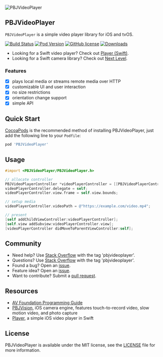 ![PBJVideoPlayer](https://raw.github.com/piemonte/PBJVideoPlayer/master/PBJVideoPlayer.gif)

## PBJVideoPlayer
`PBJVideoPlayer` is a simple video player library for iOS and tvOS.

[![Build Status](https://travis-ci.org/piemonte/PBJVideoPlayer.svg)](https://travis-ci.org/piemonte/PBJVideoPlayer)
[![Pod Version](https://img.shields.io/cocoapods/v/PBJVideoPlayer.svg?style=flat)](http://cocoadocs.org/docsets/PBJVideoPlayer/) [![GitHub license](https://img.shields.io/badge/license-MIT-lightgrey.svg)](https://github.com/piemonte/PBJVideoPlayer/blob/master/LICENSE) [![Downloads](https://img.shields.io/cocoapods/dt/PBJVideoPlayer.svg?style=flat)](http://cocoapods.org/pods/PBJVideoPlayer)

- Looking for a Swift video player? Check out [Player (Swift)](https://github.com/piemonte/Player).
- Looking for a Swift camera library? Check out [Next Level](https://github.com/NextLevel/NextLevel).

### Features
- [x] plays local media or streams remote media over HTTP
- [x] customizable UI and user interaction
- [x] no size restrictions
- [x] orientation change support
- [x] simple API

## Quick Start

[CocoaPods](http://cocoapods.org) is the recommended method of installing PBJVideoPlayer, just add the following line to your `Podfile`:

```ruby
pod 'PBJVideoPlayer'
```

## Usage
```objective-c
#import <PBJVideoPlayer/PBJVideoPlayer.h>
```

```objective-c
// allocate controller
PBJVideoPlayerController *videoPlayerController = [[PBJVideoPlayerController alloc] init];
videoPlayerController.delegate = self;
videoPlayerController.view.frame = self.view.bounds;

// setup media
videoPlayerController.videoPath = @"https://example.com/video.mp4";

// present
[self addChildViewController:videoPlayerController];
[self.view addSubview:videoPlayerController.view];
[videoPlayerController didMoveToParentViewController:self];
```

## Community

- Need help? Use [Stack Overflow](http://stackoverflow.com/questions/tagged/pbjvideoplayer) with the tag 'pbjvideoplayer'.
- Questions? Use [Stack Overflow](http://stackoverflow.com/questions/tagged/pbjvideoplayer) with the tag 'pbjvideoplayer'.
- Found a bug? Open an [issue](https://github.com/piemonte/PBJVideoPlayer/issues).
- Feature idea? Open an [issue](https://github.com/piemonte/PBJVideoPlayer/issues).
- Want to contribute? Submit a [pull request](https://github.com/piemonte/PBJVideoPlayer/pulls).

## Resources

* [AV Foundation Programming Guide](https://developer.apple.com/library/ios/documentation/AudioVideo/Conceptual/AVFoundationPG/Articles/00_Introduction.html)
* [PBJVision](https://github.com/piemonte/PBJVision), iOS camera engine, features touch-to-record video, slow motion video, and photo capture
* [Player](https://github.com/piemonte/player), a simple iOS video player in Swift

## License

PBJVideoPlayer is available under the MIT license, see the [LICENSE](https://github.com/piemonte/PBJVideoPlayer/blob/master/LICENSE) file for more information.
